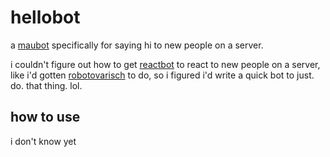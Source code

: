 # hellobot 
a [maubot](https://github.com/maubot/maubot) specifically for saying hi to new people on a server. 

i couldn't figure out how to get [reactbot](https://github.com/maubot/reactbot/) to react to new people on a server, like i'd gotten [robotovarisch](https://github.com/lumpenfreude/robotovarisch) to do, so i figured i'd write a quick bot to just. do. that thing. lol. 
## how to use
i don't know yet
